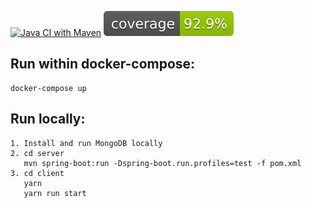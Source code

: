 [![Java CI with Maven](https://github.com/rudenko-clearpay/assignment/actions/workflows/build-artifacts.yml/badge.svg)](https://github.com/rudenko-clearpay/assignment/actions/workflows/build-artifacts.yml)
[![Coverage](.github/badges/jacoco.svg)](https://github.com/rudenko-clearpay/assignment/actions/workflows/build-artifacts.yml)

## Run within docker-compose:
```
docker-compose up
```

## Run locally:
```
1. Install and run MongoDB locally
2. cd server
   mvn spring-boot:run -Dspring-boot.run.profiles=test -f pom.xml
3. cd client 
   yarn
   yarn run start

```
